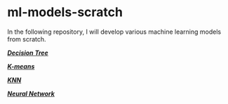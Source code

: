 # ml-models-scratch
In the following repository, I will develop various machine learning models from scratch. 



[***Decision Tree***](https://github.com/AleksandrSim/ml-models-scratch/blob/main/decision_tree/ID3.py)

[***K-means***](https://github.com/AleksandrSim/ml-models-scratch/blob/main/k-means_and_knn/kmeans.py)

[***KNN***](https://github.com/AleksandrSim/ml-models-scratch/blob/main/k-means_and_knn/knn.py)

[***Neural Network***](https://github.com/AleksandrSim/ml-models-scratch/blob/main/neural_networks/simple_two_hidden_layers.py)
